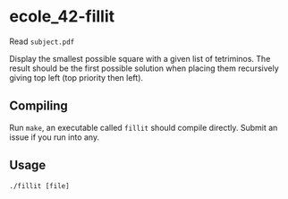 # ecole_42-fillit

Read `subject.pdf`

Display the smallest possible square with a given list of tetriminos. The result should be the first possible solution when placing them recursively giving top left (top priority then left).

## Compiling
Run `make`, an executable called `fillit` should compile directly. Submit
an issue if you run into any.

## Usage
`./fillit [file]`
